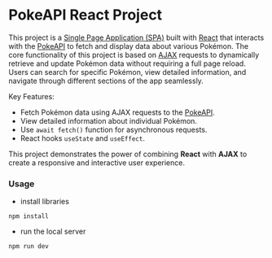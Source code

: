 # PokeAPI React Project

This project is a [Single Page Application (SPA)](https://developer.mozilla.org/en-US/docs/Glossary/SPA) built with [React](https://react.dev/) that interacts with the [PokeAPI](https://pokeapi.co/) to fetch and display data about various Pokémon. The core functionality of this project is based on [AJAX](https://developer.mozilla.org/en-US/docs/Glossary/AJAX) requests to dynamically retrieve and update Pokémon data without requiring a full page reload. Users can search for specific Pokémon, view detailed information, and navigate through different sections of the app seamlessly.

Key Features:
- Fetch Pokémon data using AJAX requests to the [PokeAPI](https://pokeapi.co/).
- View detailed information about individual Pokémon.
- Use `await fetch()` function for asynchronous requests.
- React hooks `useState` and `useEffect`.

This project demonstrates the power of combining **React** with **AJAX** to create a responsive and interactive user experience.

### Usage

- install libraries

```
npm install
```

- run the local server

```
npm run dev
```